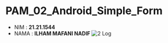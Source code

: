 # PAM_02_Android_Simple_Form
- NIM     : **21.21.1544**
- NAMA : **ILHAM MAFANI NADIF**
![2 Log](https://user-images.githubusercontent.com/91717104/136518847-7d461379-e6ea-4b2e-a811-ac1047b14a71.png)
